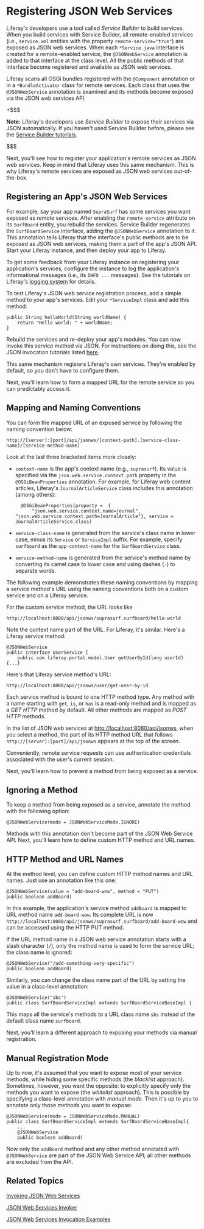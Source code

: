 # Registering JSON Web Services [](id=registering-json-web-services)

Liferay's developers use a tool called *Service Builder* to build services.
When you build services with Service Builder, all remote-enabled services
(i.e., `service.xml` entities with the property `remote-service="true"`) are
exposed as JSON web services. When each `*Service.java` interface is created
for a remote-enabled service, the `@JSONWebService` annotation is added to that
interface at the class level. All the public methods of that interface become
registered and available as JSON web services.

Liferay scans all OSGi bundles registered with the `@Component` annotation or in
a `*BundleActivator` class for remote services. Each class that uses the
`@JSONWebService` annotation is examined and its methods become exposed via the
JSON web services API. 

+$$$

**Note:** Liferay's developers use *Service Builder* to expose their services
via JSON automatically. If you haven't used Service Builder before, please see
the
[Service Builder tutorials](/develop/tutorials/-/knowledge_base/7-1/what-is-service-builder).

$$$

Next, you'll see how to register your application's remote services as JSON web
services. Keep in mind that Liferay uses this same mechanism. This is why
Liferay's remote services are exposed as JSON web services out-of-the-box. 

## Registering an App's JSON Web Services [](id=registering-an-apps-json-web-services)

For example, say your app named `SupraSurf` has some services you want exposed
as remote services. After enabling the `remote-service` attribute on its
`SurfBoard` entity, you rebuild the services. Service Builder regenerates the
`SurfBoardService` interface, adding the `@JSONWebService` annotation to it.
This annotation tells Liferay that the interface's public methods are to be
exposed as JSON web services, making them a part of the app's JSON API. Start 
your Liferay instance, and then deploy your app to Liferay. 

To get some feedback from your Liferay instance on registering your 
application's services, configure the instance to log the application's 
informational messages (i.e., its `INFO ...` messages). See the tutorials on
Liferay's 
[logging system](/discover/portal/-/knowledge_base/7-1/server-administration#log-levels) 
for details. 

To test Liferay's JSON web service registration process, add a simple method to
your app's services. Edit your `*ServiceImpl` class and add this method:

    public String helloWorld(String worldName) {
        return "Hello world: " + worldName;
    }

Rebuild the services and re-deploy your app's modules. You can now invoke this 
service method via JSON. For instructions on doing this, see the JSON invocation 
tutorials listed 
[here](/develop/tutorials/-/knowledge_base/7-1/service-builder-web-services). 

This same mechanism registers Liferay's own services. They're enabled by
default, so you don't have to configure them. 

Next, you'll learn how to form a mapped URL for the remote service so you can
predictably access it. 

## Mapping and Naming Conventions [](id=mapping-and-naming-conventions)

You can form the mapped URL of an exposed service by following the naming
convention below:

    http://[server]:[port]/api/jsonws/[context-path].[service-class-name]/[service-method-name]

Look at the last three bracketed items more closely: 

- `context-name` is the app's context name (e.g., `suprasurf`). Its value is
  specified via the `json.web.service.context.path` 
  property in the `@OSGiBeanProperties` annotation. For example, for Liferay web
  content articles, Liferay's `JournalArticleService` class includes this
  annotation (among others): 

        @OSGiBeanProperties(property =  {
            "json.web.service.context.name=journal", "json.web.service.context.path=JournalArticle"}, service = JournalArticleService.class)

- `service-class-name` is generated from the service's class name in lower case,
  minus its `Service` or `ServiceImpl` suffix. For example, specify `surfboard`
  as the `app-context-name` for the `SurfBoardService` class. 
- `service-method-name` is generated from the service's method name by
  converting its camel case to lower case and using dashes (`-`) to separate
  words. 

The following example demonstrates these naming conventions by mapping a service 
method's URL using the naming conventions both on a custom service and on a 
Liferay service.

For the custom service method, the URL looks like

    http://localhost:8080/api/jsonws/suprasurf.surfboard/hello-world

Note the context name part of the URL. For Liferay, it's similar. Here's a 
Liferay service method:

    @JSONWebService
    public interface UserService {
        public com.liferay.portal.model.User getUserById(long userId) {...}

Here's that Liferay service method's URL:

    http://localhost:8080/api/jsonws/user/get-user-by-id

Each service method is bound to one HTTP method type. Any method with a name
starting with `get`, `is`, or `has` is a read-only method and is mapped as
a *GET HTTP* method by default. All other methods are mapped as *POST HTTP*
methods. 

In the list of JSON web services at
[http://localhost:8080/api/jsonws](http://localhost:8080/api/jsonws), when you
select a method, the part of its HTTP method URL that follows
`http://[server]:[port]/api/jsonws` appears at the top of the screen. 

Conveniently, remote service requests can use authentication credentials
associated with the user's current session. 

Next, you'll learn how to prevent a method from being exposed as a service. 

## Ignoring a Method [](id=ignoring-a-method)

To keep a method from being exposed as a service, annotate the method with the
following option:

    @JSONWebService(mode = JSONWebServiceMode.IGNORE)

Methods with this annotation don't become part of the JSON Web Service API. 
Next, you'll learn how to define custom HTTP method and URL names. 

## HTTP Method and URL Names [](id=http-method-and-url-names)

At the method level, you can define custom HTTP method names and URL names. Just
use an annotation like this one:

    @JSONWebService(value = "add-board-wow", method = "PUT")
    public boolean addBoard(

In this example, the application's service method `addBoard` is mapped to URL
method name `add-board-wow`. Its complete URL is now
`http://localhost:8080/api/jsonws/suprasurf.surfboard/add-board-wow`
and can be accessed using the HTTP PUT method.

If the URL method name in a JSON web service annotation starts with a slash
character (`/`), only the method name is used to form the service URL; the class
name is ignored:

    @JSONWebService("/add-something-very-specific")
    public boolean addBoard(

Similarly, you can change the class name part of the URL by setting the value
in a class-level annotation:

    @JSONWebService("sbs")
    public class SurfBoardServiceImpl extends SurfBoardServiceBaseImpl {

This maps all the service's methods to a URL class name `sbs` instead of the
default class name `surfboard`.

Next, you'll learn a different approach to exposing your methods via manual 
registration.

## Manual Registration Mode [](id=manual-registration-mode)

Up to now, it's assumed that you want to expose most of your service methods,
while hiding some specific methods (the *blacklist* approach). Sometimes, 
however, you want the opposite: to explicitly specify only the methods you want
to expose (the *whitelist* approach). This is possible by specifying
a class-level annotation with *manual mode*. Then it's up to you to annotate
only those methods you want to expose: 

    @JSONWebService(mode = JSONWebServiceMode.MANUAL)
    public class SurfBoardServiceImpl extends SurfBoardServiceBaseImpl{
        ...
        @JSONWebService
        public boolean addBoard(

Now only the `addBoard` method and any other method annotated with 
`@JSONWebService` are part of the JSON Web Service API; all other methods are
excluded from the API. 

## Related Topics [](id=related-topics)

[Invoking JSON Web Services](/develop/tutorials/-/knowledge_base/7-1/invoking-json-web-services)

[JSON Web Services Invoker](/develop/tutorials/-/knowledge_base/7-1/json-web-services-invoker)

[JSON Web Services Invocation Examples](/develop/tutorials/-/knowledge_base/7-1/json-web-services-invocation-examples)
